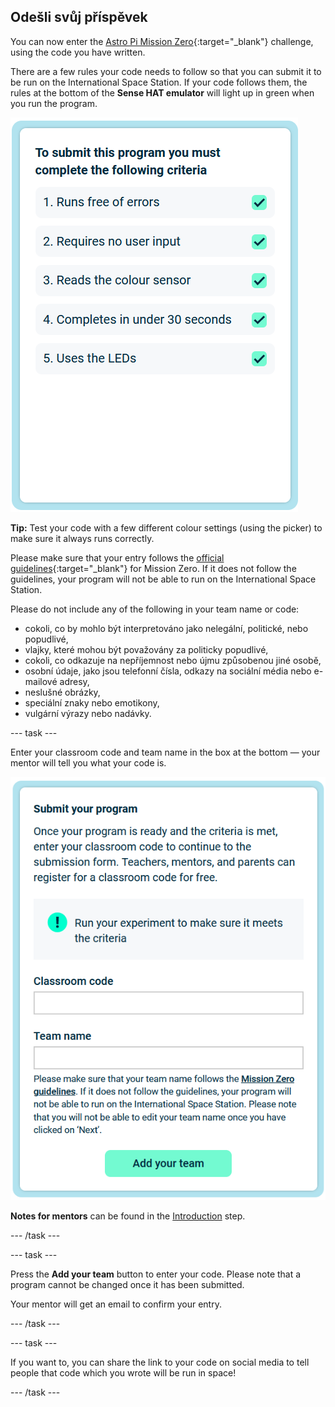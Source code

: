 ## Odešli svůj příspěvek

You can now enter the [Astro Pi Mission Zero](https://astro-pi.org/mission-zero){:target="_blank"} challenge, using the code you have written.

There are a few rules your code needs to follow so that you can submit it to be run on the International Space Station. If your code follows them, the rules at the bottom of the **Sense HAT emulator** will light up in green when you run the program.

![The Mission Zero page showing the criteria checks for entry.](images/rules.png)

**Tip:** Test your code with a few different colour settings (using the picker) to make sure it always runs correctly.

Please make sure that your entry follows the [official guidelines](https://astro-pi.org/mission-zero/guidelines){:target="_blank"} for Mission Zero. If it does not follow the guidelines, your program will not be able to run on the International Space Station.

Please do not include any of the following in your team name or code:

+ cokoli, co by mohlo být interpretováno jako nelegální, politické, nebo popudlivé,
+ vlajky, které mohou být považovány za politicky popudlivé,
+ cokoli, co odkazuje na nepříjemnost nebo újmu způsobenou jiné osobě,
+ osobní údaje, jako jsou telefonní čísla, odkazy na sociální média nebo e-mailové adresy,
+ neslušné obrázky,
+ speciální znaky nebo emotikony,
+ vulgární výrazy nebo nadávky.

--- task ---

Enter your classroom code and team name in the box at the bottom — your mentor will tell you what your code is.

![Classroom code and team name submission form](images/submission.png)

**Notes for mentors** can be found in the [Introduction](https://projects.raspberrypi.org/en/projects/astro-pi-mission-zero/0) step.

--- /task ---

--- task ---

Press the **Add your team** button to enter your code. Please note that a program cannot be changed once it has been submitted.

Your mentor will get an email to confirm your entry.

--- /task ---

--- task ---

If you want to, you can share the link to your code on social media to tell people that code which you wrote will be run in space!

--- /task ---
